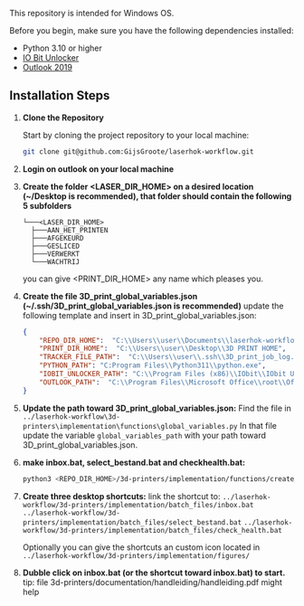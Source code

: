 This repository is intended for Windows OS.

Before you begin, make sure you have the following dependencies installed:

- Python 3.10 or higher
- [IO Bit Unlocker](https://www.iobit.com/nl/iobit-unlocker.php#)
- [Outlook 2019](https://microsoft-outlook.en.softonic.com/)

## Installation Steps

1. **Clone the Repository**

   Start by cloning the project repository to your local machine:

   ```bash
   git clone git@github.com:GijsGroote/laserhok-workflow.git
   ```

2. **Login on outlook on your local machine**

3. **Create the folder <LASER_DIR_HOME> on a desired location (~/Desktop is recommended), that folder should contain the following 5 subfolders**

    ```text
   └───<LASER_DIR_HOME>
      ├───AAN_HET_PRINTEN
      ├───AFGEKEURD
      ├───GESLICED
      ├───VERWERKT
      └───WACHTRIJ
    ```

   you can give <PRINT_DIR_HOME> any name which pleases you.

4. **Create the file 3D_print_global_variables.json (~/.ssh/3D_print_global_variables.json is recommended)**
   update the following template and insert in 3D_print_global_variables.json:

   ```json
   {
       "REPO_DIR_HOME":  "C:\\Users\\user\\Documents\\laserhok-workflow",
       "PRINT_DIR_HOME":  "C:\\Users\\user\\Desktop\\3D PRINT HOME",
       "TRACKER_FILE_PATH":  "C:\\Users\\user\\.ssh\\3D_print_job_log.json",
       "PYTHON_PATH": "C:Program Files\\Python311\\python.exe",
       "IOBIT_UNLOCKER_PATH": "C:\\Program Files (x86)\\IObit\\IObit Unlocker\\IObitUnlocker.exe",
       "OUTLOOK_PATH":  "C:\\Program Files\\Microsoft Office\\root\\Office16\\OUTLOOK.EXE"
   }
   ```

5. **Update the path toward 3D_print_global_variables.json:**
    Find the file in `../laserhok-workflow\3d-printers\implementation\functions\global_variables.py`
    In that file update the variable `global_variables_path` with your path toward 3D_print_global_variables.json.  

6. **make inbox.bat, select_bestand.bat and checkhealth.bat:**
   ```bash
   python3 <REPO_DIR_HOME>/3d-printers/implementation/functions/create_batch_files.py
   ```
   
7. **Create three desktop shortcuts:**
   link the shortcut to:
 `../laserhok-workflow/3d-printers/implementation/batch_files/inbox.bat`
 `../laserhok-workflow/3d-printers/implementation/batch_files/select_bestand.bat`
 `../laserhok-workflow/3d-printers/implementation/batch_files/check_health.bat`

   Optionally you can give the shortcuts an custom icon located in
`../laserhok-workflow/3d-printers/implementation/figures/`

8. **Dubble click on inbox.bat (or the shortcut toward inbox.bat) to start.**
   tip: file 3d-printers/documentation/handleiding/handleiding.pdf might help